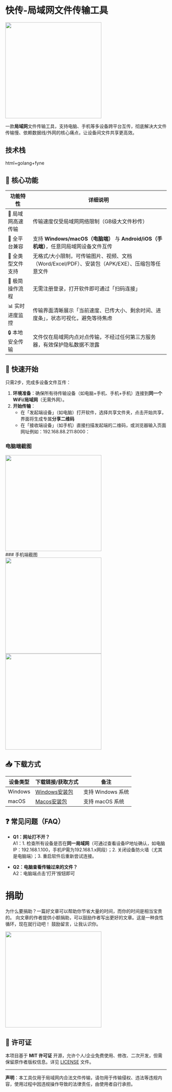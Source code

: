 # 快传-局域网文件传输工具

<div><img src="Icon.png" width="300"></div>

一款**局域网**文件传输工具，支持电脑、手机等多设备跨平台互传，彻底解决大文件传输慢、依赖数据线/外网的核心痛点，让设备间文件共享更高效。

## 技术栈
html+golang+fyne

## 📌 核心功能
| 功能特性 | 详细说明 |
|----------|----------|
| 🚀 局域网高速传输 | 传输速度仅受局域网网络限制（GB级大文件秒传） |
| 🔗 全平台兼容 | 支持 **Windows/macOS（电脑端）** 与 **Android/iOS（手机端）**，任意同局域网设备文件互传 |
| 📁 全类型文件支持 | 无格式/大小限制，可传输图片、视频、文档（Word/Excel/PDF）、安装包（APK/EXE）、压缩包等任意文件 |
| 📱 极简操作流程 | 无需注册登录，打开软件即可通过「扫码连接」 |
| 📊 实时进度监控 | 传输界面清晰展示「当前速度、已传大小、剩余时间、进度条」，状态可视化，避免等待焦虑 |
| 🔒 本地安全传输 | 文件仅在局域网内点对点传输，不经过任何第三方服务器，有效保护隐私数据不泄露 |


## 🚀 快速开始
只需2步，完成多设备文件互传：

1. **环境准备**：确保所有待传输设备（如电脑+手机、手机+手机）连接到**同一个WiFi/局域网**（无需外网）。
2. **开始传输**：
   - 在「发起端设备」（如电脑）打开软件，选择共享文件夹，点击开始共享，界面将生成专属**分享二维码**
   - 在「接收端设备」（如手机）直接扫描发起端的二维码，或浏览器输入页面网址例如：192.168.88.211:8000：

### 电脑端截图
<div><img src="./screenshot/page.png" width="300"></div>
### 手机端截图
<div><img src="./screenshot/phone1.jpg" width="300"></div>
<div><img src="./screenshot/phone2.jpg" width="300"></div>

## 📥 下载方式
| 设备类型 | 下载链接/获取方式 | 备注 |
|----------|-------------------|------|
| Windows | [Windows安装包](./release/kuaichuan_windows.zip](https://github.com/WHDevLab/kuaichuan/releases/tag/1.0.0)) | 支持 Windows 系统 |
| macOS | [Macos安装包](./release/kuaichuan.dmg](https://github.com/WHDevLab/kuaichuan/releases/tag/1.0.0)) | 支持 macOS 系统 |


## ❓ 常见问题（FAQ）
- **Q1：网址打不开？**  
  A1：1. 检查所有设备是否在**同一局域网**（可通过查看设备IP地址确认，如电脑IP：192.168.1.100，手机IP需为192.168.1.x网段）；2. 关闭设备防火墙（尤其是电脑端）；3. 重启软件后重新尝试连接。

- **Q2：电脑查看传输过来的文件？**  
  A2：电脑端点击‘打开’按钮即可


# 捐助

为什么要捐助？一篇好文章可以帮助你节省大量的时间，而你的时间是相当宝贵的。
向文章的作者提供小额捐助，可以鼓励作者写出更好的文章。这是一种良性循环，现在就行动吧！
鼓励留言，让我认识你。
<div><img src="./images/wechat-ali-pay.jpg" width="300"></div>

## 📄 许可证
本项目基于 **MIT 许可证** 开源，允许个人/企业免费使用、修改、二次开发，但需保留原作者版权信息。详见 [LICENSE](./LICENSE) 文件。


---

**声明**：本工具仅用于局域网内合法文件传输，请勿用于传输侵权、违法等违规内容，使用过程中因违规操作导致的法律责任，由使用者自行承担。
